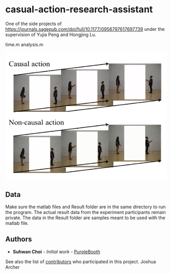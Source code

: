 # casual-action-research-assistant

One of the side projects of https://journals.sagepub.com/doi/full/10.1177/0956797617697739 under the supervision of Yujia Peng and Hongjing Lu. 

time.m 
analysis.m 

![Test Image 1](Picture1.png)

## Data

Make sure the matlab files and Result folder are in the same directory to run the program.
The actual result data from the experiment participants remain private. The data in the Result folder are samples meant to be used with the matlab file. 


## Authors

* **Suhwan Choi** - *Initial work* - [PurpleBooth](https://github.com/PurpleBooth)

See also the list of [contributors](https://github.com/your/project/contributors) who participated in this project.
Joshua Archer
